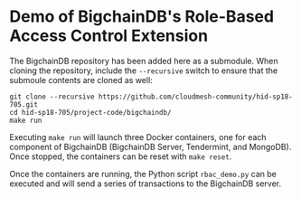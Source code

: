 # Demo of BigchainDB's Role-Based Access Control Extension

The BigchainDB repository has been added here as a submodule. When
cloning the repository, include the `--recursive` switch to ensure that the
submoule contents are cloned as well:

```
git clone --recursive https://github.com/cloudmesh-community/hid-sp18-705.git
cd hid-sp18-705/project-code/bigchaindb/
make run
```

Executing `make run` will launch three Docker containers, one for each
component of BigchainDB (BigchainDB Server, Tendermint, and MongoDB). Once
stopped, the containers can be reset with `make reset`.

Once the containers are running, the Python script `rbac_demo.py` can
be executed and will send a series of transactions to the BigchainDB
server.

